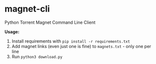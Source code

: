 # magnet-cli
Python Torrent Magnet Command Line Client

**Usage:**
1. Install requirements with ```pip install -r requirements.txt```
2. Add magnet links (even just one is fine) to ```magnets.txt``` - only one per line
3. Run ```python3 download.py```
